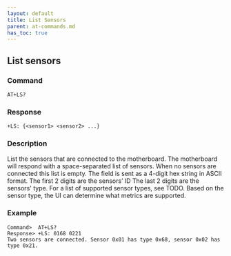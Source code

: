```yaml
---
layout: default
title: List Sensors
parent: at-commands.md
has_toc: true
---
```


## List sensors

### Command
```
AT+LS?
```

### Response
```
+LS: {<sensor1> <sensor2> ...}
```

### Description
List the sensors that are connected to the motherboard. The motherboard will respond with a space-separated list of sensors. When no sensors are connected this list is empty. The <sensorX> field is sent as a 4-digit hex string in ASCII format. The first 2 digits are the sensors’ ID The last 2 digits are the sensors' type. For a list of supported sensor types, see TODO.
Based on the sensor type, the UI can determine what metrics are supported.
  
### Example
```
Command>  AT+LS?
Response> +LS: 0168 0221
Two sensors are connected. Sensor 0x01 has type 0x68, sensor 0x02 has type 0x21.
```
